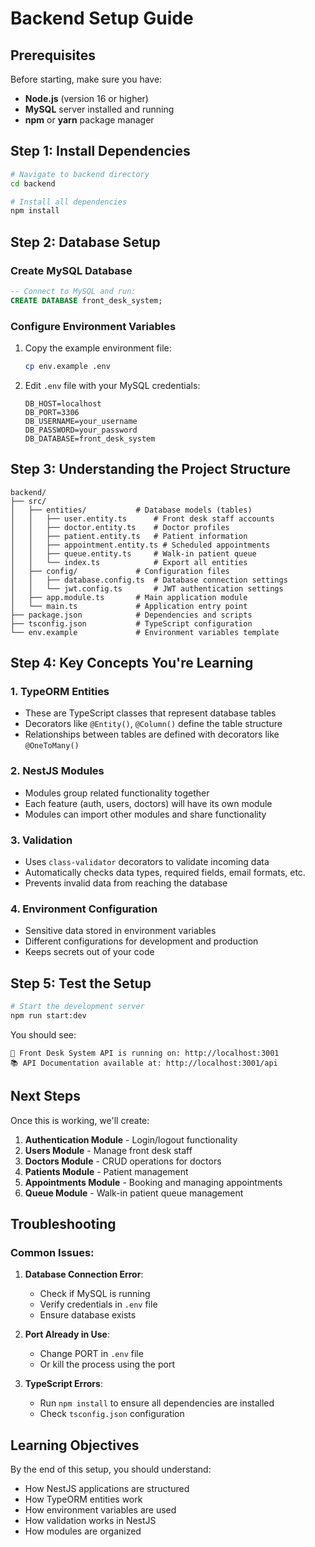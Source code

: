 # Backend Setup Guide

## Prerequisites

Before starting, make sure you have:
- **Node.js** (version 16 or higher)
- **MySQL** server installed and running
- **npm** or **yarn** package manager

## Step 1: Install Dependencies

```bash
# Navigate to backend directory
cd backend

# Install all dependencies
npm install
```

## Step 2: Database Setup

### Create MySQL Database
```sql
-- Connect to MySQL and run:
CREATE DATABASE front_desk_system;
```

### Configure Environment Variables
1. Copy the example environment file:
   ```bash
   cp env.example .env
   ```

2. Edit `.env` file with your MySQL credentials:
   ```env
   DB_HOST=localhost
   DB_PORT=3306
   DB_USERNAME=your_username
   DB_PASSWORD=your_password
   DB_DATABASE=front_desk_system
   ```

## Step 3: Understanding the Project Structure

```
backend/
├── src/
│   ├── entities/           # Database models (tables)
│   │   ├── user.entity.ts      # Front desk staff accounts
│   │   ├── doctor.entity.ts    # Doctor profiles
│   │   ├── patient.entity.ts   # Patient information
│   │   ├── appointment.entity.ts # Scheduled appointments
│   │   ├── queue.entity.ts     # Walk-in patient queue
│   │   └── index.ts            # Export all entities
│   ├── config/             # Configuration files
│   │   ├── database.config.ts  # Database connection settings
│   │   └── jwt.config.ts       # JWT authentication settings
│   ├── app.module.ts       # Main application module
│   └── main.ts             # Application entry point
├── package.json            # Dependencies and scripts
├── tsconfig.json           # TypeScript configuration
└── env.example             # Environment variables template
```

## Step 4: Key Concepts You're Learning

### 1. **TypeORM Entities**
- These are TypeScript classes that represent database tables
- Decorators like `@Entity()`, `@Column()` define the table structure
- Relationships between tables are defined with decorators like `@OneToMany()`

### 2. **NestJS Modules**
- Modules group related functionality together
- Each feature (auth, users, doctors) will have its own module
- Modules can import other modules and share functionality

### 3. **Validation**
- Uses `class-validator` decorators to validate incoming data
- Automatically checks data types, required fields, email formats, etc.
- Prevents invalid data from reaching the database

### 4. **Environment Configuration**
- Sensitive data stored in environment variables
- Different configurations for development and production
- Keeps secrets out of your code

## Step 5: Test the Setup

```bash
# Start the development server
npm run start:dev
```

You should see:
```
🚀 Front Desk System API is running on: http://localhost:3001
📚 API Documentation available at: http://localhost:3001/api
```

## Next Steps

Once this is working, we'll create:
1. **Authentication Module** - Login/logout functionality
2. **Users Module** - Manage front desk staff
3. **Doctors Module** - CRUD operations for doctors
4. **Patients Module** - Patient management
5. **Appointments Module** - Booking and managing appointments
6. **Queue Module** - Walk-in patient queue management

## Troubleshooting

### Common Issues:

1. **Database Connection Error**:
   - Check if MySQL is running
   - Verify credentials in `.env` file
   - Ensure database exists

2. **Port Already in Use**:
   - Change PORT in `.env` file
   - Or kill the process using the port

3. **TypeScript Errors**:
   - Run `npm install` to ensure all dependencies are installed
   - Check `tsconfig.json` configuration

## Learning Objectives

By the end of this setup, you should understand:
- How NestJS applications are structured
- How TypeORM entities work
- How environment variables are used
- How validation works in NestJS
- How modules are organized 